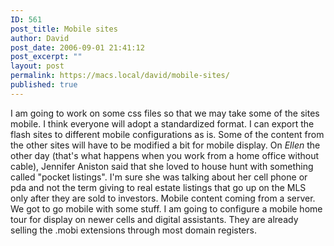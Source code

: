 ```yaml
---
ID: 561
post_title: Mobile sites
author: David
post_date: 2006-09-01 21:41:12
post_excerpt: ""
layout: post
permalink: https://macs.local/david/mobile-sites/
published: true
---
```

I am going to work on some css files so that we may take some of the sites mobile.
I think everyone will adopt a standardized format.  I can export the flash sites to different mobile configurations as is.  Some of the content from the other sites will have to be modified a bit for mobile display.  On <em>Ellen</em> the other day (that's what happens when you work from a home office without cable), Jennifer Aniston said that she loved to house hunt with something called "pocket listings". I'm sure she was talking about her cell phone or pda and not the term giving to real estate listings that go up on the MLS only after they are sold to investors.  Mobile content coming from a server.  We got to go mobile with some stuff.  I am going to configure a mobile home tour for display on newer cells and digital assistants.  They are already selling the .mobi extensions through most domain registers.   